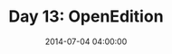 ---
permalink: /jekyll/update/2014/07/04/day13
redirect_to: http://arounddh.elotroalex.com/jekyll/update/2014/07/04/day13
layout: post
title:  "Day 13: OpenEdition"
date:   2014-07-04 04:00:00
categories: jekyll update
---